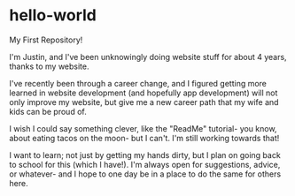 # hello-world
My First Repository!

I'm Justin, and I've been unknowingly doing website stuff for about 4 years, thanks to my website.

  I've recently been through a career change, and I figured getting more learned in website development (and hopefully app development)
    will not only improve my website, but give me a new career path that my wife and kids can be proud of.
    
  I wish I could say something clever, like the "ReadMe" tutorial- you know, about eating tacos on the moon- but I can't.  I'm still working towards that!
  
  I want to learn; not just by getting my hands dirty, but I plan on going back to school for this (which I have!).  I'm always open for suggestions, advice, or whatever- and I     hope to one day be in a place to do the same for others here.
